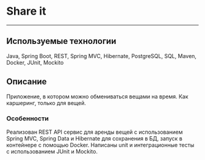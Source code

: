 # Share it
---

## Используемые технологии
Java, Spring Boot, REST, Spring MVC, Hibernate, PostgreSQL, SQL, Maven, Docker, JUnit, Mockito

## Описание
Приложение, в котором можно обмениваться вещами на время. Как каршеринг, только для вещей.

### Особенности
Реализован REST API сервис для аренды вещей с использованием Spring MVC, Spring Data и Hibernate для сохранения в БД, запуск в контейнере с помощью Docker. Написаны unit и интеграционные тесты с использованием JUnit и Mockito.
